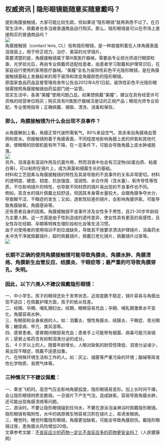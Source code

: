 ## 权威资讯 | 隐形眼镜能随意买随意戴吗？  
提到角膜接触镜，大家可能比较生疏，但如果说“隐形眼镜”就再熟悉不过了。在日常生活中，佩戴者也多当做普通商品自行购买。那么，隐形眼镜是可以在市场上直接购买的普通商品吗？  
![](http://cdncms.v-keep.cn/wp-content/uploads/2019/11/timgoo.jpg)  
角膜接触镜（contact lens, CL）俗称隐形眼镜，是一种直接附着在人体角膜表面泪液层上，用于矫正视力、治疗、美容的光学镜片。  
需要清楚的是，角膜接触镜属于第Ⅲ类医疗器械，需要由专业视光师进行眼部检查、光学验光后，再由专业佩戴师选配给患者，由患者学习取戴和护理常识后，在家庭自行使用的家用医疗器械。“美瞳”全名为装饰性彩色平光隐形眼镜，是在角膜接触镜基础上发展起来的用于装饰和改变角膜颜色的隐形眼镜。  
原国家食品药品监督管理局发布公告自2012年4月1日起，装饰性彩色平光隐形眼镜需按照角膜接触镜由药监部门统一监管。  
现实生活中，各类“美瞳”使用问题凸显。如果想佩戴“美瞳”，建议在具有经营许可资格的经营单位购买；购买具有Ⅲ类医疗器械注册证的正规产品；眼视光师专业验配，专业使用指导；正确佩戴、摘取、清洗、消毒和保存。  
### 那么，角膜接触镜为什么会出现不良事件？  
从角膜解剖上看，角膜正常代谢所需氧气，80%来自空气，其余来自角膜缘血管网和房水。但接触镜附着于角膜表面，不同程度地影响角膜上皮的供氧和其他代谢，使眼睛的防御机能有所下降，在一定条件下，可能会导致角膜上皮水肿或脱落。  
![](http://cdncms.v-keep.cn/wp-content/uploads/2019/11/timg11e.jpg)  
另外，泪液虽有湿润作用及抗菌作用，然而泪液中也会有沉淀物(如蛋白质、粘蛋白等)，可以粘附在镜片上，成为真菌和细菌生长的基础。  
材料和工艺因素与角膜接触镜的特性及其易导致的不良事件的关系非常密切。材料的透明度、硬度、韧度、抗张强度、湿润性、水合作用（含水量）、氧传导性等性质，不仅影响镜片的特性，也导致不同材质的镜片易出现的不良事件也不同。  
例如，高含水的镜片佩戴比较舒适，但因其本身需水量较大，会跟角膜争夺水分，导致眼干涩、干眼症的发生；又如，透氧性较差的镜片，会影响角膜供氧，可能导致角膜缺氧，角膜感染等。  
还有患者自身的因素。角膜接触镜不良事件涉及女性多于男性，且21-30岁年龄段为主要人群。这一方面是由于性别造成的遗传差异，使女性具有更高的易感性，且女性存在经期、孕期等特殊生理阶段和化妆等生活习惯。  
由于对使用者的使用培训不到位或缺失，导致其不按要求清洁护理镜片，消毒药水未冲洗干净就佩戴镜片，超时佩戴镜片，佩戴已老化镜片，佩戴镜片过夜等。  
![](http://cdncms.v-keep.cn/wp-content/uploads/2019/11/859e209ae850ae9704f85b0ac9ff40a0.gif)  
### 长期不正确的使用角膜接触镜可能导致角膜炎、角膜水肿、角膜溃疡、角膜新生血管反应、结膜炎、干眼症等；最严重的可导致角膜穿孔、失明。  
### 因此，以下六类人不建议佩戴隐形眼镜：  
一、中小学生。孩子的眼球还处于发育状态，近视度数不稳定，镜片容易与角膜出现不适应；在佩戴护理方面，孩子的依从性差。  
二、经期、孕期、哺乳期妇女。经期，眼睛容易充血；孕期、哺乳期激素水平变化，角膜容易水肿。  
三、有眼部和全身疾病的人。如：泪囊炎、慢性角膜炎、结膜炎、干眼症、青光眼等；糖尿病、甲亢、类风湿等。  
四、感冒患者。感冒期间眼部易充血；患者手上可能带有细菌、病毒可能污染镜片；感冒止咳药含有抑制泪液分泌的成分。  
五、４０岁以上的人。随着年龄增长，人眼对缺氧的耐受性降低、泪液分泌减少，易出现干眼症，佩戴不适感加重。  
六、在特殊环境生活和工作的人。如：灰尘、烟雾等严重污染的环境；酸碱等挥发性化学物质、易燃气体等。  
### 三种情况下不建议佩戴：  
一、乘坐飞机时。高空气压会影响角膜弧度，隐形眼镜易变形。加上长时间干燥，会让隐形眼镜材质变脆弱。一旦镜片下产生气泡，造成缺氧，容易导致角膜水肿，还可能出现角膜溃疡等问题。  
二、游泳时。不要让隐形眼镜碰到任何水，不要在游泳泡澡淋浴时佩戴隐形眼镜。隐形眼镜有吸附性，水中的病原微生物容易沉积在镜片上，易诱发眼病。  
三、睡觉时。睡觉时戴隐形眼镜，角膜更加缺氧，可能会导致角膜损伤。戴隐形眼镜过夜，患角膜炎风险增加20倍。  
文章参考文献：<a href="http://health.people.com.cn/n1/2019/1113/c14739-31452222.html">不良反应少的药物一定比不良反应多的药物更安全吗？</a>（人民健康网）  
